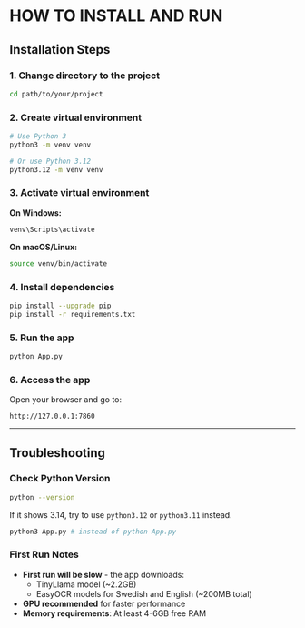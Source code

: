 # HOW TO INSTALL AND RUN

## Installation Steps

### 1. Change directory to the project
```bash
cd path/to/your/project
```

### 2. Create virtual environment
```bash
# Use Python 3
python3 -m venv venv

# Or use Python 3.12
python3.12 -m venv venv
```

### 3. Activate virtual environment
**On Windows:**
```bash
venv\Scripts\activate
```

**On macOS/Linux:**
```bash
source venv/bin/activate
```

### 4. Install dependencies
```bash
pip install --upgrade pip
pip install -r requirements.txt
```

### 5. Run the app
```bash
python App.py
```

### 6. Access the app
Open your browser and go to:
```
http://127.0.0.1:7860
```

---

## Troubleshooting

### Check Python Version
```bash
python --version
```
If it shows 3.14, try to use `python3.12` or `python3.11` instead.

```bash
python3 App.py # instead of python App.py
```

### First Run Notes
- **First run will be slow** - the app downloads:
  - TinyLlama model (~2.2GB)
  - EasyOCR models for Swedish and English (~200MB total)
- **GPU recommended** for faster performance
- **Memory requirements**: At least 4-6GB free RAM
